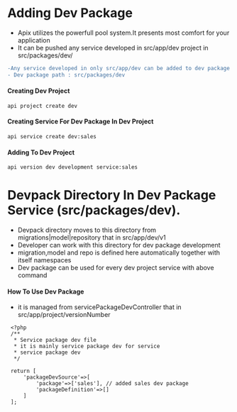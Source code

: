 # Adding Dev Package
* Apix utilizes the powerfull pool system.It presents most comfort for your application
* It can be pushed any service developed in src/app/dev project in src/packages/dev/


```diff
-Any service developed in only src/app/dev can be added to dev package
- Dev package path : src/packages/dev
```

#### Creating Dev Project

```
api project create dev

```

#### Creating Service For Dev Package In Dev Project

```
api service create dev:sales

```

#### Adding To Dev Project

```
api version dev development service:sales

```

# Devpack Directory In Dev Package Service (src/packages/dev).

* Devpack directory moves to this directory from migrations|model|repository that in src/app/dev/v1
* Developer can work with this directory for dev package development
* migration,model and repo is defined here automatically together with itself namespaces
* Dev package can be used for every dev project service with above command

#### How To Use Dev Package
* it is managed from servicePackageDevController that in src/app/project/versionNumber

```
 <?php
 /**
  * Service package dev file
  * it is mainly service package dev for service
  * service package dev
  */

 return [
     'packageDevSource'=>[
         'package'=>['sales'], // added sales dev package
         'packageDefinition'=>[]
     ]
 ];

```

